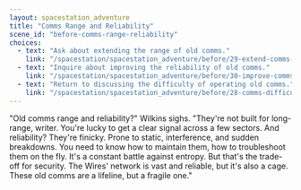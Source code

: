 ```yaml
---
layout: spacestation_adventure
title: "Comms Range and Reliability"
scene_id: "before-comms-range-reliability"
choices:
  - text: "Ask about extending the range of old comms."
    link: "/spacestation/spacestation_adventure/before/29-extend-comms-range"
  - text: "Inquire about improving the reliability of old comms."
    link: "/spacestation/spacestation_adventure/before/30-improve-comms-reliability"
  - text: "Return to discussing the difficulty of operating old comms."
    link: "/spacestation/spacestation_adventure/before/28-comms-difficulty"
---
```


"Old comms range and reliability?" Wilkins sighs. "They're not built for long-range, writer. You're lucky to get a clear signal across a few sectors. And reliability? They're finicky. Prone to static, interference, and sudden breakdowns. You need to know how to maintain them, how to troubleshoot them on the fly. It's a constant battle against entropy. But that's the trade-off for security. The Wires' network is vast and reliable, but it's also a cage. These old comms are a lifeline, but a fragile one."
